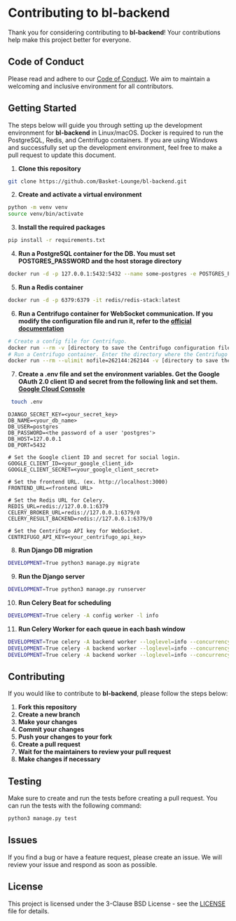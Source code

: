 # Contributing to bl-backend

Thank you for considering contributing to **bl-backend**! Your contributions help make this project better for everyone.

## Code of Conduct
Please read and adhere to our [Code of Conduct](CODE_OF_CONDUCT.md). We aim to maintain a welcoming and inclusive environment for all contributors.

## Getting Started
The steps below will guide you through setting up the development environment for **bl-backend** in Linux/macOS. Docker is required to run the PostgreSQL, Redis, and Centrifugo containers. If you are using Windows and successfully set up the development environment, feel free to make a pull request to update this document.
1. **Clone this repository**
  ```bash
  git clone https://github.com/Basket-Lounge/bl-backend.git
  ```
2. **Create and activate a virtual environment**
  ```bash
  python -m venv venv
  source venv/bin/activate
  ```
3. **Install the required packages**
  ```bash
  pip install -r requirements.txt
  ```
4. **Run a PostgreSQL container for the DB. You must set POSTGRES_PASSWORD and the host storage directory**
  ```bash
  docker run -d -p 127.0.0.1:5432:5432 --name some-postgres -e POSTGRES_PASSWORD=[the password of a user 'postgres'] -v [host directory]:/var/lib/postgresql/data postgres:17.0-alpine3.20
  ```
5. **Run a Redis container**
  ```bash
  docker run -d -p 6379:6379 -it redis/redis-stack:latest
  ```
6. **Run a Centrifugo container for WebSocket communication. If you modify the configuration file and run it, refer to the [official documentation](https://centrifugal.dev/docs/getting-started/installation)**
  ```bash
  # Create a config file for Centrifugo.
  docker run --rm -v [directory to save the Centrifugo configuration file]:/centrifugo centrifugo/centrifugo:v5 centrifugo genconfig
  # Run a Centrifugo container. Enter the directory where the Centrifugo configuration file is saved in [directory to save the Centrifugo configuration file].
  docker run --rm --ulimit nofile=262144:262144 -v [directory to save the Centrifugo configuration file]:/centrifugo -p 8000:8000 centrifugo/centrifugo:v5 centrifugo -c config.json
  ```
7. **Create a .env file and set the environment variables. Get the Google OAuth 2.0 client ID and secret from the following link and set them. [Google Cloud Console](https://developers.google.com/identity/sign-in/web/sign-in)**
  ```bash
   touch .env
  ```
  ```env
  DJANGO_SECRET_KEY=<your_secret_key>
  DB_NAME=<your_db_name>
  DB_USER=postgres
  DB_PASSWORD=<the password of a user 'postgres'>
  DB_HOST=127.0.0.1
  DB_PORT=5432

  # Set the Google client ID and secret for social login.
  GOOGLE_CLIENT_ID=<your_google_client_id>
  GOOGLE_CLIENT_SECRET=<your_google_client_secret>

  # Set the frontend URL. (ex. http://localhost:3000)
  FRONTEND_URL=<frontend URL>

  # Set the Redis URL for Celery.
  REDIS_URL=redis://127.0.0.1:6379
  CELERY_BROKER_URL=redis://127.0.0.1:6379/0
  CELERY_RESULT_BACKEND=redis://127.0.0.1:6379/0

  # Set the Centrifugo API key for WebSocket.
  CENTRIFUGO_API_KEY=<your_centrifugo_api_key>
  ```
8. **Run Django DB migration**
  ```bash
  DEVELOPMENT=True python3 manage.py migrate
  ```
9. **Run the Django server**
  ```bash
  DEVELOPMENT=True python3 manage.py runserver
  ```
10. **Run Celery Beat for scheduling**
  ```bash
  DEVELOPMENT=True celery -A config worker -l info
  ```
11. **Run Celery Worker for each queue in each bash window**
  ```bash
  DEVELOPMENT=True celery -A backend worker --loglevel=info --concurrency=3 -n high-priority-worker1@%h -Q high_priority
  DEVELOPMENT=True celery -A backend worker --loglevel=info --concurrency=1 -n low-priority-worker1@%h -Q low_priority
  DEVELOPMENT=True celery -A backend worker --loglevel=info --concurrency=3 -n today-game-update-worker1@%h -Q today_game_update
  ```

## Contributing
If you would like to contribute to **bl-backend**, please follow the steps below:
1. **Fork this repository**
2. **Create a new branch**
3. **Make your changes**
4. **Commit your changes**
5. **Push your changes to your fork**
6. **Create a pull request**
7. **Wait for the maintainers to review your pull request**
8. **Make changes if necessary**

## Testing
Make sure to create and run the tests before creating a pull request. You can run the tests with the following command:
```bash
python3 manage.py test
```

## Issues
If you find a bug or have a feature request, please create an issue. We will review your issue and respond as soon as possible.

## License
This project is licensed under the 3-Clause BSD License - see the [LICENSE](LICENSE) file for details.